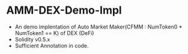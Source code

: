 # AMM-DEX-Demo-Impl
- An demo implentation of Auto Market Maker(CFMM : NumToken0 * NumToken1 == K) of DEX (DeFi)
- Solidity v0.5.x
- Sufficient Annotation in code.
